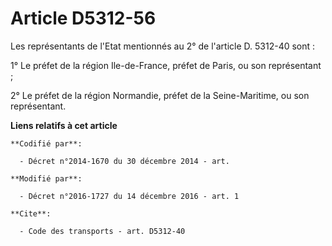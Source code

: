 # Article D5312-56

Les représentants de l'Etat mentionnés au 2° de l'article D. 5312-40 sont : 

1° Le préfet de la région Ile-de-France, préfet de Paris, ou son représentant ; 

2° Le préfet de la région Normandie, préfet de la Seine-Maritime, ou son représentant.

**Liens relatifs à cet article**

	**Codifié par**:

	  - Décret n°2014-1670 du 30 décembre 2014 - art.

	**Modifié par**:

	  - Décret n°2016-1727 du 14 décembre 2016 - art. 1

	**Cite**:

	  - Code des transports - art. D5312-40
